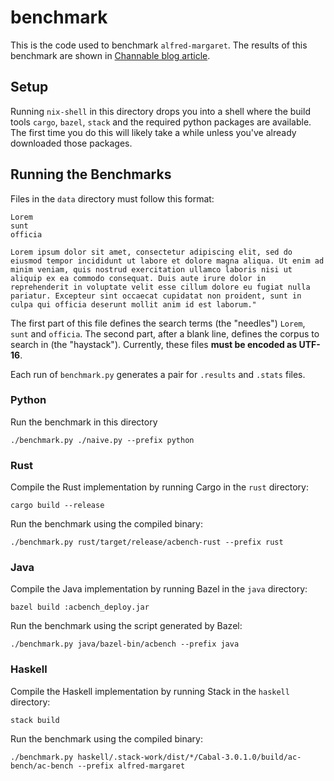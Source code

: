 # benchmark

This is the code used to benchmark `alfred-margaret`.
The results of this benchmark are shown in [Channable blog article](https://www.channable.com/tech/how-we-made-haskell-search-strings-as-fast-as-rust).

## Setup

Running `nix-shell` in this directory drops you into a shell where the build tools `cargo`, `bazel`, `stack` and the required python packages are available.
The first time you do this will likely take a while unless you've already downloaded those packages.

## Running the Benchmarks

Files in the `data` directory must follow this format:

```
Lorem
sunt
officia

Lorem ipsum dolor sit amet, consectetur adipiscing elit, sed do eiusmod tempor incididunt ut labore et dolore magna aliqua. Ut enim ad minim veniam, quis nostrud exercitation ullamco laboris nisi ut aliquip ex ea commodo consequat. Duis aute irure dolor in reprehenderit in voluptate velit esse cillum dolore eu fugiat nulla pariatur. Excepteur sint occaecat cupidatat non proident, sunt in culpa qui officia deserunt mollit anim id est laborum."
```

The first part of this file defines the search terms (the "needles") `Lorem`, `sunt` and `officia`.
The second part, after a blank line, defines the corpus to search in  (the "haystack").
Currently, these files **must be encoded as UTF-16**.

Each run of `benchmark.py` generates a pair for `.results` and `.stats` files.

### Python

Run the benchmark in this directory

```
./benchmark.py ./naive.py --prefix python
```

### Rust

Compile the Rust implementation by running Cargo in the `rust` directory:

```
cargo build --release
```

Run the benchmark using the compiled binary:

```
./benchmark.py rust/target/release/acbench-rust --prefix rust
```

### Java

Compile the Java implementation by running Bazel in the `java` directory:

```
bazel build :acbench_deploy.jar
```

Run the benchmark using the script generated by Bazel:

```
./benchmark.py java/bazel-bin/acbench --prefix java
```

### Haskell

Compile the Haskell implementation by running Stack in the `haskell` directory:

```
stack build
```

Run the benchmark using the compiled binary:

```
./benchmark.py haskell/.stack-work/dist/*/Cabal-3.0.1.0/build/ac-bench/ac-bench --prefix alfred-margaret
```